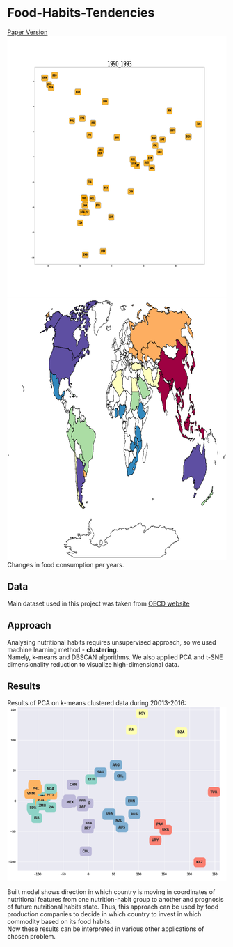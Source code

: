 # Food-Habits-Tendencies
[Paper Version]()
<img src="images/FoodHabits120.gif" width="1100px" height="600px"/> <img src="images/FoodMapChange120.gif" width="1100px" height="600px" />
Changes in food consumption per years.

## Data
Main dataset used in this project was taken from [OECD website](http://www.oecd.org/)

## Approach

Analysing nutritional habits requires unsupervised approach, so we used machine learning method - <b>clustering</b>. <br>
Namely, k-means and DBSCAN algorithms. We also applied PCA and t-SNE dimensionality reduction to visualize high-dimensional data. 

## Results
Results of PCA on k-means clustered data during 20013-2016: 
<img src="images/PCA-on-clustered-kmeans.png" width="600px" height="400px"/> 

Built model shows direction in which country is moving in coordinates of nutritional features from one nutrition-habit group to another and prognosis  of  future nutritional habits state. Thus, this approach can be used by food production companies to decide in which country to invest in which commodity based on its food habits.<br>
Now these results can be interpreted in various other applications of chosen problem.

